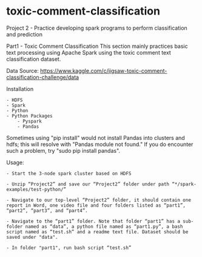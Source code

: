 # toxic-comment-classification
Project 2 - Practice developing spark programs to perform classification and prediction

Part1 - Toxic Comment Classification
This section mainly practices basic text processing using Apache Spark using the toxic comment text classification dataset. 

Data Source: https://www.kaggle.com/c/jigsaw-toxic-comment-classification-challenge/data

Installation

	- HDFS 
	- Spark
	- Python
	- Python Packages
		- Pyspark
		- Pandas
  
Sometimes using "pip install" would not install Pandas into clusters and hdfs; this will resolve with "Pandas module not found." If you do encounter such a problem, try "sudo pip install pandas".

Usage:

	- Start the 3-node spark cluster based on HDFS
 
	- Unzip “Project2” and save our “Project2” folder under path “*/spark-examples/test-python/”
 
	- Navigate to our top-level “Project2” folder, it should contain one report in Word, one video file and four folders listed as “part1”, “part2”, “part3”, and “part4”.
	
 	- Navigate to the “part1” folder. Note that folder “part1” has a sub-folder named as “data”, a python file named as “part1.py”, a bash script named as “test.sh” and a readme text file. Dataset should be saved under "data".
	
 	- In folder "part1", run bash script “test.sh”
